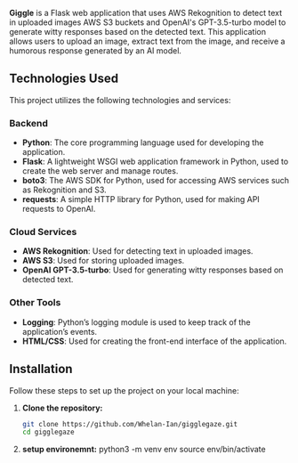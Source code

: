 

**Giggle** is a Flask web application that uses AWS Rekognition to detect text in uploaded images AWS S3 buckets and OpenAI's GPT-3.5-turbo model to generate witty responses based on the detected text. This application allows users to upload an image, extract text from the image, and receive a humorous response generated by an AI model.

## Technologies Used

This project utilizes the following technologies and services:

### Backend
- **Python**: The core programming language used for developing the application.
- **Flask**: A lightweight WSGI web application framework in Python, used to create the web server and manage routes.
- **boto3**: The AWS SDK for Python, used for accessing AWS services such as Rekognition and S3.
- **requests**: A simple HTTP library for Python, used for making API requests to OpenAI.

### Cloud Services
- **AWS Rekognition**: Used for detecting text in uploaded images.
- **AWS S3**: Used for storing uploaded images.
- **OpenAI GPT-3.5-turbo**: Used for generating witty responses based on detected text.

### Other Tools
- **Logging**: Python’s logging module is used to keep track of the application’s events.
- **HTML/CSS**: Used for creating the front-end interface of the application.

## Installation

Follow these steps to set up the project on your local machine:

1. **Clone the repository:**
   ```sh
   git clone https://github.com/Whelan-Ian/gigglegaze.git
   cd gigglegaze
2. **setup environemnt:**
   python3 -m venv env
source env/bin/activate  
